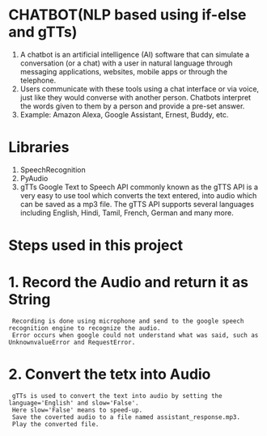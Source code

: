 # CHATBOT(NLP based using if-else and gTTs)
1. A chatbot is an artificial intelligence (AI) software that can simulate a conversation (or a chat) with a user in natural language through 
   messaging applications, websites, mobile apps or through the telephone.
2. Users communicate with these tools using a chat interface or via voice, just like they would converse with another person. Chatbots interpret the words given to them by a 
   person and provide a pre-set answer.
3. Example: Amazon Alexa, Google Assistant, Ernest, Buddy, etc.

# Libraries
1. SpeechRecognition
2. PyAudio
3. gTTs 
Google Text to Speech API commonly known as the gTTS API is a very easy to use tool which converts the text entered, into audio which can be saved as a mp3 file.
The gTTS API supports several languages including English, Hindi, Tamil, French, German and many more.

# Steps used in this project
# 1. Record the Audio and return it as String
     Recording is done using microphone and send to the google speech recognition engine to recognize the audio.
     Error occurs when google could not understand what was said, such as UnknownvalueError and RequestError. 
     
# 2. Convert the tetx into Audio
     gTTs is used to convert the text into audio by setting the language='English' and slow='False'.
     Here slow='False' means to speed-up.
     Save the coverted audio to a file named assistant_response.mp3.
     Play the converted file.
     
     
   



